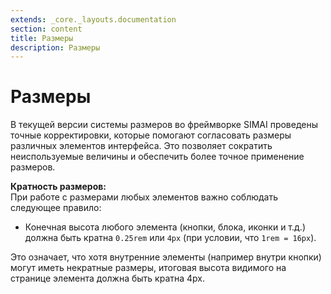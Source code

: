 ```yaml
---
extends: _core._layouts.documentation
section: content
title: Размеры
description: Размеры
---
```


# Размеры

В текущей версии системы размеров во фреймворке SIMAI проведены точные корректировки, которые помогают согласовать
размеры различных элементов интерфейса. Это позволяет сократить неиспользуемые величины и обеспечить более точное
применение размеров.

**Кратность размеров:**  
При работе с размерами любых элементов важно соблюдать следующее правило:

* Конечная высота любого элемента (кнопки, блока, иконки и т.д.) должна быть кратна `0.25rem` или `4px` (при условии,
  что `1rem = 16px`).

Это означает, что хотя внутренние элементы (например внутри кнопки) могут иметь некратные размеры, итоговая высота
видимого на странице элемента должна быть кратна 4px.
